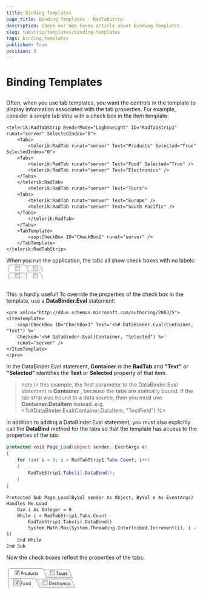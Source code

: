```yaml
---
title: Binding Templates
page_title: Binding Templates - RadTabStrip
description: Check our Web Forms article about Binding Templates.
slug: tabstrip/templates/binding-templates
tags: binding,templates
published: True
position: 5
---
```


# Binding Templates

## 

Often, when you use tab templates, you want the controls in the template to display information associated with the tab properties. For example, consider a simple tab strip with a check box in the item template:

````ASPNET	     
<telerik:RadTabStrip RenderMode="Lightweight" ID="RadTabStrip1" runat="server" SelectedIndex="0">  
    <Tabs>    
        <telerik:RadTab runat="server" Text="Products" Selected="True" SelectedIndex="0">      
    <Tabs>        
        <telerik:RadTab runat="server" Text="Food" Selected="True" />        
        <telerik:RadTab runat="server" Text="Electronics" />      
    </Tabs>    
    </telerik:RadTab>    
        <telerik:RadTab runat="server" Text="Tours">      
    <Tabs>        
        <telerik:RadTab runat="server" Text="Europe" />        
        <telerik:RadTab runat="server" Text="South Pacific" />      
    </Tabs>    
        </telerik:RadTab>  
    </Tabs>  
    <TabTemplate>     
        <asp:CheckBox ID="CheckBox1" runat="server" />  
    </TabTemplate>
</telerik:RadTabStrip>				
````

When you run the application, the tabs all show check boxes with no labels:
![template no binding](images/tabstrip_templatenobinding.png)

This is hardly useful! To override the properties of the check box in the template, use a **DataBinder.Eval** statement:

````ASPNET	
<pre xmlns="http://ddue.schemas.microsoft.com/authoring/2003/5">
<ItemTemplate>  
    <asp:CheckBox ID="CheckBox1" Text='<%# DataBinder.Eval(Container, "Text") %>'    
    Checked='<%# DataBinder.Eval(Container, "Selected") %>'    
    runat="server" />
</ItemTemplate>
</pre>	          
````

In the DataBinder.Eval statement, **Container** is the **RadTab** and **"Text"** or **"Selected"** identifies the **Text** or **Selected** property of that item.

>note In this example, the first parameter to the DataBinder.Eval statement is **Container** , because the tabs are statically bound. If the tab strip was bound to a data source, then you must use **Container.DataItem** instead. e.g.<%#DataBinder.Eval(Container.DataItem, "TextField") %>
>


In addition to adding a DataBinder.Eval statement, you must also explicitly call the **DataBind** method for the tabs so that the template has access to the properties of the tab:



````C#
protected void Page_Load(object sender, EventArgs e) 
{ 
    for (int i = 0; i < RadTabStrip1.Tabs.Count; i++) 
    { 
        RadTabStrip1.Tabs[i].DataBind(); 
    } 
}	
````
````VB.NET	
Protected Sub Page_Load(ByVal sender As Object, ByVal e As EventArgs) Handles Me.Load
    Dim i As Integer = 0
    While i < RadTabStrip1.Tabs.Count
        RadTabStrip1.Tabs(i).DataBind()
        System.Math.Max(System.Threading.Interlocked.Increment(i), i - 1)
    End While
End Sub	
````


Now the check boxes reflect the properties of the tabs:

![Templates Bound](images/tabstrip_templatesbound.png)
